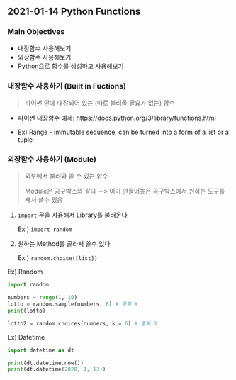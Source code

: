## 2021-01-14 Python Functions

### Main Objectives

- 내장함수 사용해보기
- 외장함수 사용해보기
- Python으로 함수를 생성하고 사용해보기
  

### 내장함수 사용하기 (Built in Fuctions)

> 파이썬 안에 내장되어 있는 (따로 불러올 필요가 없는) 함수

- 파이썬 내장함수 예제: https://docs.python.org/3/library/functions.html

- Ex) Range - immutable sequence, can be turned into a form of a list or a tuple

  

### 외장함수 사용하기 (Module)

>  외부에서 불러와 쓸 수 있는 함수
>
> Module은 공구박스와 같다 --> 이미 만들어놓은 공구박스에서 원하는 도구를 빼서 쓸수 있음

1. `import` 문을 사용해서 Library를 불러온다

   Ex ) `import random`

2. 원하는 Method를 골라서 쓸수 있다

   Ex ) `random.choice([list])`

Ex) Random

```python
import random

numbers = range(1, 10)
lotto = random.sample(numbers, 6) # 중복 X
print(lotto)

lotto2 = random.choices(numbers, k = 6) # 중복 O
```



Ex) Datetime

```python
import datetime as dt

print(dt.datetime.now())
print(dt.datetime(2020, 1, 13))
```



